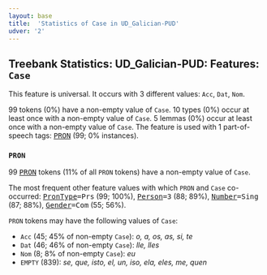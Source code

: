 ```yaml
---
layout: base
title:  'Statistics of Case in UD_Galician-PUD'
udver: '2'
---
```


## Treebank Statistics: UD_Galician-PUD: Features: `Case`

This feature is universal.
It occurs with 3 different values: `Acc`, `Dat`, `Nom`.

99 tokens (0%) have a non-empty value of `Case`.
10 types (0%) occur at least once with a non-empty value of `Case`.
5 lemmas (0%) occur at least once with a non-empty value of `Case`.
The feature is used with 1 part-of-speech tags: <tt><a href="gl_pud-pos-PRON.html">PRON</a></tt> (99; 0% instances).

### `PRON`

99 <tt><a href="gl_pud-pos-PRON.html">PRON</a></tt> tokens (11% of all `PRON` tokens) have a non-empty value of `Case`.

The most frequent other feature values with which `PRON` and `Case` co-occurred: <tt><a href="gl_pud-feat-PronType.html">PronType</a></tt><tt>=Prs</tt> (99; 100%), <tt><a href="gl_pud-feat-Person.html">Person</a></tt><tt>=3</tt> (88; 89%), <tt><a href="gl_pud-feat-Number.html">Number</a></tt><tt>=Sing</tt> (87; 88%), <tt><a href="gl_pud-feat-Gender.html">Gender</a></tt><tt>=Com</tt> (55; 56%).

`PRON` tokens may have the following values of `Case`:

* `Acc` (45; 45% of non-empty `Case`): <em>o, a, os, as, si, te</em>
* `Dat` (46; 46% of non-empty `Case`): <em>lle, lles</em>
* `Nom` (8; 8% of non-empty `Case`): <em>eu</em>
* `EMPTY` (839): <em>se, que, isto, el, un, iso, ela, eles, me, quen</em>

